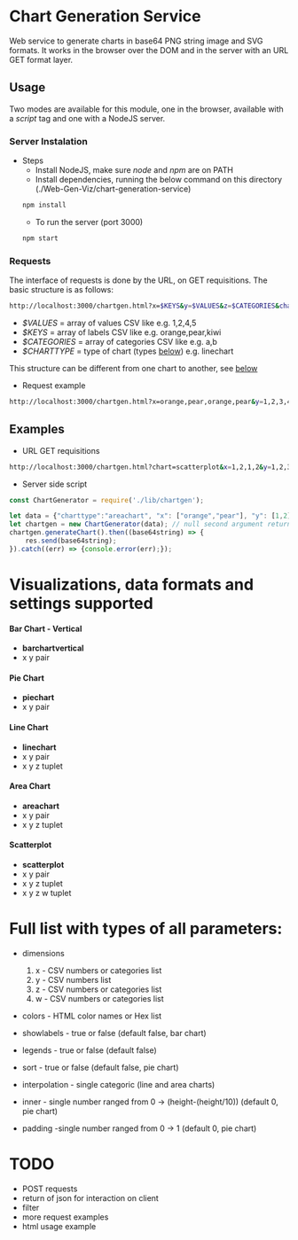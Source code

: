 # Chart Generation Service

Web service to generate charts in base64 PNG string image and SVG formats.
It works in the browser over the DOM and in the server with an URL GET format layer.

## Usage
Two modes are available for this module, one in the browser, available with a _script_ tag and one with a NodeJS server.

### Server Instalation

* Steps
  * Install NodeJS, make sure _node_ and _npm_ are on PATH
  * Install dependencies, running the below command on this directory (./Web-Gen-Viz/chart-generation-service)
  ``` bash
  npm install
  ```
  * To run the server (port 3000)
  ``` bash
  npm start
  ```

### Requests

The interface of requests is done by the URL, on GET requisitions. The basic structure is as follows:  
```bash
http://localhost:3000/chartgen.html?x=$KEYS&y=$VALUES&z=$CATEGORIES&chart=$CHARTTYPE
```
* _$VALUES_ = array of values CSV like e.g. 1,2,4,5
* _$KEYS_ = array of labels CSV like e.g. orange,pear,kiwi
* _$CATEGORIES_ = array of categories CSV like e.g. a,b
* _$CHARTTYPE_ = type of chart (types [below](#Examples)) e.g. linechart

This structure can be different from one chart to another, see [below](#Examples)

* Request example  
``` bash
http://localhost:3000/chartgen.html?x=orange,pear,orange,pear&y=1,2,3,4&z=0,0,1,1&chart=areachart
```

## Examples

* URL GET requisitions
``` bash
http://localhost:3000/chartgen.html?chart=scatterplot&x=1,2,1,2&y=1,2,3,4&z=0,0,1,1&w=1,3,5,7&title=magic&xlabel=key&ylabel=value&zlabel=color&wlabel=size
```

* Server side script
``` javascript
const ChartGenerator = require('./lib/chartgen');

let data = {"charttype":"areachart", "x": ["orange","pear"], "y": [1,2]} // will be formatted inside generatechart function
let chartgen = new ChartGenerator(data); // null second argument returns base64 string, "svg" on third argument returns svg string
chartgen.generateChart().then((base64string) => {
    res.send(base64string);
}).catch((err) => {console.error(err);});
```

# Visualizations, data formats and settings supported

#### Bar Chart - Vertical
* **barchartvertical**
* x y pair

#### Pie Chart
* **piechart**
* x y pair

#### Line Chart
* **linechart**
* x y pair  
* x y z tuplet

#### Area Chart
* **areachart**
* x y pair  
* x y z tuplet

#### Scatterplot
* **scatterplot**
* x y pair  
* x y z tuplet
* x y z w tuplet


# Full list with types of all parameters:
* dimensions
  1. x - CSV numbers or categories list
  2. y - CSV numbers list
  3. z - CSV numbers or categories list
  4. w - CSV numbers or categories list


* colors - HTML color names or Hex list

* showlabels - true or false (default false, bar chart)
* legends - true or false (default false)
* sort - true or false (default false, pie chart)

* interpolation - single categoric (line and area charts)

* inner - single number ranged from 0 -> (height-(height/10)) (default 0, pie chart)
* padding -single number ranged from 0 -> 1 (default 0, pie chart)

# TODO
* POST requests
* return of json for interaction on client
* filter
* more request examples
* html usage example
